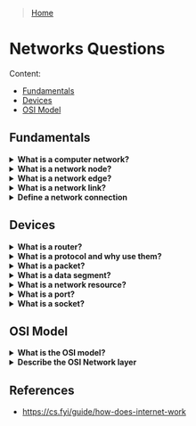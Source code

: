 > [Home](../README.md)

# Networks Questions

Content:
- [Fundamentals](#fundamentals)
- [Devices](#devices)
- [OSI Model](#osi)

## Fundamentals

<!-- $Q:C -->
<details id="network">
<summary><b>What is a computer network?</b></summary>

A computer network is a set of computers (and other electronical devices) connected to each other.

Conceptually, a network is made of **nodes**, **links** and has **edges**.

**Protocols** define how devices communicate.
</details>


<!-- $Q:D -->
<details id="node">
<summary><b>What is a network node?</b></summary>

All devices in a network are conceptual **nodes**.

A device where a connection takes place. A node can receive and send data from one endpoint to the other.

Nodes are connected to each other through **links**.

Two or more nodes are needed to form a network connection.
</details>


<!-- $Q:B -->
<details id="edge">
<summary><b>What is a network edge?</b></summary>
The network edge refers to the area where a device or local network interfaces with the internet. The edge is close to the devices it is communicating with and is the entry point to the network. The network edge is a crucial security boundary that network administrators must provide solutions for.
[Source](https://www.fortinet.com/resources/cyberglossary/network-edge)
</details>


<!-- $Q:D -->
<details id="link">
<summary><b>What is a network link?</b></summary>

the physical or logical connection between two or more nodes in a network. Link is the medium through which data is transmitted from one device to another. It is the basic building block of a network and is essential for communication between devices. Link can be wired or wireless, and can be used to connect computers, routers, switches, and other network devices.

[Source](https://www.alibabacloud.com/topic-center/network/ghcxip4b48-what-is-link-in-networking)
</details>


<!-- $Q:B -->
<details id="connection">
<summary><b>Define a network connection</b></summary>

Connections: A connection is established between two sockets when two devices want to communicate with each other. During the connection establishment process, the devices negotiate various parameters such as the maximum segment size and window size, which determine how data will be transmitted over the connection. Once a connection is established, data can be transferred between the applications running on each device.

Computers can be directly connected to each other, but most of the time computers will connect to a **router**.
</details>


## Devices

<!-- $Q:C -->
<details id="router">
<summary><b>What is a router?</b></summary>

A specialized computer that forwards **data packets** to the appropriate parts of a computer network.
</details>

<!-- What is a switch? -->
<!-- What is a firewall? -->


<!-- $Q:B -->
<details id="protocol">
<summary><b>What is a protocol and why use them?</b></summary>

A set of rules and standards that define how information is exchanged between devices and systems.

**Advantage of protocols:** they allow communication between devices and systems from different manufacturers/vendors. For example, a web browser developed by one company can communicate with a web server developed by another company, as long as they both adhere to the HTTP protocol.
</details>


<!-- $Q:C -->
<details id="packet">
<summary><b>What is a packet?</b></summary>

A block of data sent over a computer network.
</details>


<!-- $Q:C -->
<details id="segment">
<summary><b>What is a data segment?</b></summary>

Data is typically transmitted in segments, with each segment containing a sequence number and other metadata to ensure reliable delivery.
<!-- $TODO segment size: -->
<!-- $TODO window size: -->
</details>


<!-- $Q:C -->
<details id="resource">
<summary><b>What is a network resource?</b></summary>

Anything (file, application) that can be found and used on a network.
</details>


<!-- $Q:C -->
<details id="port">
<summary><b>What is a port?</b></summary>

Ports are used to identify the application or service running on a device. Each application or service is assigned a unique port number, allowing data to be sent to the correct destination.

Some important ports:
- Port 80: HTTP
- Port 443: HTTPS
</details>


<!-- $Q:C -->
<details id="socket">
<summary><b>What is a socket?</b></summary>

A socket is a combination of an IP address and a port number, representing a specific endpoint for communication. Sockets are used to establish connections between devices and transfer data between applications.
</details>


## OSI Model

<!-- $Q:D -->
<details id="osi">
<summary><b>What is the OSI model?</b></summary>

Open Systems Interconnect: serves as a reference model for data communication. It is made up of 7 layers:
1. Physical
1. Data Link
1. Network
1. Transport
1. Session
1. Presentation
1. Application

Each OSI layer defines a particular aspect of how network devices connect and communicate with one another. Each layer depends on those below (all depend on the 1st, physical one).
</details>

<!-- $Q:D -->
<details id="osi-network">
<summary><b>Describe the OSI Network layer</b></summary>
It handles data routing, packet switching, and control of network congestion. Routers operate under this layer.
</details>

## References
- https://cs.fyi/guide/how-does-internet-work
